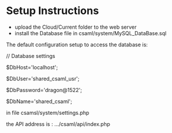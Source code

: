 # Setup Instructions
- upload the Cloud/Current folder to the web server 
- install the Database file in csaml/system/MySQL_DataBase.sql

The default configuration setup to access the database is:

// Database settings

$DbHost='localhost';

$DbUser='shared_csaml_usr';

$DbPassword='dragon@1522';

$DbName='shared_csaml';

in file csamsl/system/settings.php


the API address is :
.../csaml/api/index.php



